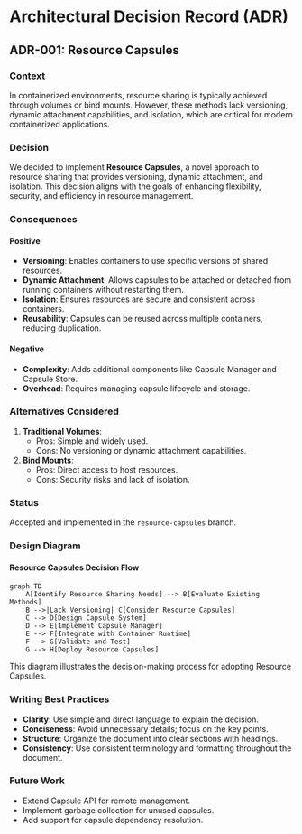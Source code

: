# Architectural Decision Record (ADR)

## ADR-001: Resource Capsules

### Context
In containerized environments, resource sharing is typically achieved through volumes or bind mounts. However, these methods lack versioning, dynamic attachment capabilities, and isolation, which are critical for modern containerized applications.

### Decision
We decided to implement **Resource Capsules**, a novel approach to resource sharing that provides versioning, dynamic attachment, and isolation. This decision aligns with the goals of enhancing flexibility, security, and efficiency in resource management.

### Consequences
#### Positive
- **Versioning**: Enables containers to use specific versions of shared resources.
- **Dynamic Attachment**: Allows capsules to be attached or detached from running containers without restarting them.
- **Isolation**: Ensures resources are secure and consistent across containers.
- **Reusability**: Capsules can be reused across multiple containers, reducing duplication.

#### Negative
- **Complexity**: Adds additional components like Capsule Manager and Capsule Store.
- **Overhead**: Requires managing capsule lifecycle and storage.

### Alternatives Considered
1. **Traditional Volumes**:
   - Pros: Simple and widely used.
   - Cons: No versioning or dynamic attachment capabilities.
2. **Bind Mounts**:
   - Pros: Direct access to host resources.
   - Cons: Security risks and lack of isolation.

### Status
Accepted and implemented in the `resource-capsules` branch.

### Design Diagram

#### Resource Capsules Decision Flow
```mermaid
graph TD
    A[Identify Resource Sharing Needs] --> B[Evaluate Existing Methods]
    B -->|Lack Versioning| C[Consider Resource Capsules]
    C --> D[Design Capsule System]
    D --> E[Implement Capsule Manager]
    E --> F[Integrate with Container Runtime]
    F --> G[Validate and Test]
    G --> H[Deploy Resource Capsules]
```

This diagram illustrates the decision-making process for adopting Resource Capsules.

### Writing Best Practices
- **Clarity**: Use simple and direct language to explain the decision.
- **Conciseness**: Avoid unnecessary details; focus on the key points.
- **Structure**: Organize the document into clear sections with headings.
- **Consistency**: Use consistent terminology and formatting throughout the document.

### Future Work
- Extend Capsule API for remote management.
- Implement garbage collection for unused capsules.
- Add support for capsule dependency resolution.